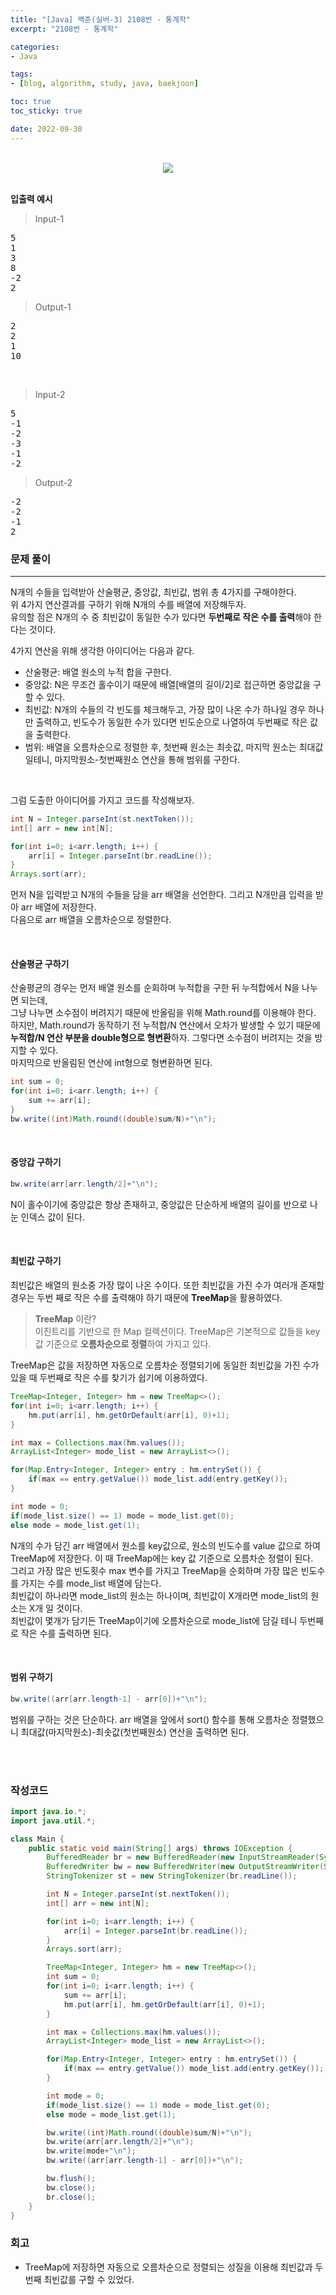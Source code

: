 ```yaml
--- 
title: "[Java] 백준(실버-3) 2108번 - 통계학" 
excerpt: "2108번 - 통계학" 

categories: 
- Java

tags:
- [blog, algorithm, study, java, baekjoon]

toc: true
toc_sticky: true

date: 2022-09-30
--- 
```


<br>

<center><img src="/assets/images/baekjoon/2108.png"></center>

<br>

**입출력 예시**
> Input-1 <br>
<pre>
5
1
3
8
-2
2
</pre>
> Output-1 <br>
<pre>
2
2
1
10
</pre>

<br>

> Input-2 <br>
<pre>
5
-1
-2
-3
-1
-2
</pre>
> Output-2 <br>
<pre>
-2
-2
-1
2
</pre>


### 문제 풀이
---
N개의 수들을 입력받아 산술평균, 중앙값, 최빈값, 범위 총 4가지를 구해야한다. <br>
위 4가지 연산결과를 구하기 위해 N개의 수를 배열에 저장해두자. <br>
유의할 점은 N개의 수 중 최빈값이 동일한 수가 있다면 **두번째로 작은 수를 출력**해야 한다는 것이다.

4가지 연산을 위해 생각한 아이디어는 다음과 같다.
- 산술평균: 배열 원소의 누적 합을 구한다.
- 중앙값: N은 무조건 홀수이기 때문에 배열[배열의 길이/2]로 접근하면 중앙값을 구할 수 있다.
- 최빈값: N개의 수들의 각 빈도를 체크해두고, 가장 많이 나온 수가 하나일 경우 하나만 출력하고, 빈도수가 동일한 수가 있다면 빈도순으로 나열하여 두번째로 작은 값을 출력한다.
- 범위: 배열을 오름차순으로 정렬한 후, 첫번째 원소는 최솟값, 마지막 원소는 최대값일테니, 마지막원소-첫번째원소 연산을 통해 범위를 구한다.

<br>

그럼 도출한 아이디어를 가지고 코드를 작성해보자.

```java
int N = Integer.parseInt(st.nextToken());
int[] arr = new int[N];

for(int i=0; i<arr.length; i++) {
    arr[i] = Integer.parseInt(br.readLine());
}
Arrays.sort(arr);
```
먼저 N을 입력받고 N개의 수들을 담을 arr 배열을 선언한다. 그리고 N개만큼 입력을 받아 arr 배열에 저장한다. <br>
다음으로 arr 배열을 오름차순으로 정렬한다.

<br>

#### 산술평균 구하기
산술평균의 경우는 먼저 배열 원소를 순회하며 누적합을 구한 뒤 누적합에서 N을 나누면 되는데, <br>
그냥 나누면 소수점이 버려지기 때문에 반올림을 위해 Math.round를 이용해야 한다. <br>
하지만, Math.round가 동작하기 전 누적합/N 연산에서 오차가 발생할 수 있기 때문에 **누적합/N 연산 부분을 double형으로 형변환**하자. 그렇다면 소수점이 버려지는 것을 방지할 수 있다. <br>
마지막으로 반올림된 연산에 int형으로 형변환하면 된다.

```java
int sum = 0;
for(int i=0; i<arr.length; i++) {
    sum += arr[i];
} 
bw.write((int)Math.round((double)sum/N)+"\n");
```

<br>

#### 중앙갑 구하기
```java
bw.write(arr[arr.length/2]+"\n");
```
N이 홀수이기에 중앙값은 항상 존재하고, 중앙값은 단순하게 배열의 길이를 반으로 나눈 인덱스 값이 된다.

<br>

#### 최빈값 구하기
최빈값은 배열의 원소중 가장 많이 나온 수이다. 또한 최빈값을 가진 수가 여러개 존재할 경우는 두번 째로 작은 수를 출력해야 하기 때문에 **TreeMap**을 활용하였다. <br>

> **TreeMap** 이란? <br>
이진트리를 기반으로 한 Map 컬렉션이다. TreeMap은 기본적으로 값들을 key 값 기준으로 **오름차순으로 정렬**하여 가지고 있다.

TreeMap은 값을 저장하면 자동으로 오름차순 정렬되기에 동일한 최빈값을 가진 수가 있을 때 두번째로 작은 수를 찾기가 쉽기에 이용하였다.

```java
TreeMap<Integer, Integer> hm = new TreeMap<>();
for(int i=0; i<arr.length; i++) {
    hm.put(arr[i], hm.getOrDefault(arr[i], 0)+1);
}        

int max = Collections.max(hm.values());
ArrayList<Integer> mode_list = new ArrayList<>();

for(Map.Entry<Integer, Integer> entry : hm.entrySet()) {
    if(max == entry.getValue()) mode_list.add(entry.getKey());
}

int mode = 0;
if(mode_list.size() == 1) mode = mode_list.get(0);
else mode = mode_list.get(1);
```

N개의 수가 담긴 arr 배열에서 원소를 key값으로, 원소의 빈도수를 value 값으로 하여 TreeMap에 저장한다. 이 때 TreeMap에는 key 값 기준으로 오름차순 정렬이 된다. <br>
그리고 가장 많은 빈도횟수 max 변수를 가지고 TreeMap을 순회하며 가장 많은 빈도수를 가지는 수를 mode_list 배열에 담는다. <br>
최빈값이 하나라면 mode_list의 원소는 하나이며, 최빈값이 X개라면 mode_list의 원소는 X개 일 것이다. <br>
최빈값이 몇개가 담기든 TreeMap이기에 오름차순으로 mode_list에 담길 테니 두번째로 작은 수를 출력하면 된다. 



<br>

#### 범위 구하기
```java
bw.write((arr[arr.length-1] - arr[0])+"\n");
```
범위를 구하는 것은 단순하다. arr 배열을 앞에서 sort() 함수를 통해 오름차순 정렬했으니 최대값(마지막원소)-최솟값(첫번째원소) 연산을 출력하면 된다.

<br><br>

### 작성코드
```java
import java.io.*;
import java.util.*;

class Main {
    public static void main(String[] args) throws IOException {
        BufferedReader br = new BufferedReader(new InputStreamReader(System.in));
        BufferedWriter bw = new BufferedWriter(new OutputStreamWriter(System.out));
        StringTokenizer st = new StringTokenizer(br.readLine());

        int N = Integer.parseInt(st.nextToken());
        int[] arr = new int[N];

        for(int i=0; i<arr.length; i++) {
            arr[i] = Integer.parseInt(br.readLine());
        }
        Arrays.sort(arr);

        TreeMap<Integer, Integer> hm = new TreeMap<>();
        int sum = 0;
        for(int i=0; i<arr.length; i++) {
            sum += arr[i];
            hm.put(arr[i], hm.getOrDefault(arr[i], 0)+1);
        }        

        int max = Collections.max(hm.values());
        ArrayList<Integer> mode_list = new ArrayList<>();

        for(Map.Entry<Integer, Integer> entry : hm.entrySet()) {
            if(max == entry.getValue()) mode_list.add(entry.getKey());
        }

        int mode = 0;
        if(mode_list.size() == 1) mode = mode_list.get(0);
        else mode = mode_list.get(1);

        bw.write((int)Math.round((double)sum/N)+"\n");
        bw.write(arr[arr.length/2]+"\n");
        bw.write(mode+"\n");
        bw.write((arr[arr.length-1] - arr[0])+"\n");

        bw.flush();
        bw.close();
        br.close();
    }
}
```

### 회고
- TreeMap에 저장하면 자동으로 오름차순으로 정렬되는 성질을 이용해 최빈값과 두번째 최빈값를 구할 수 있었다.